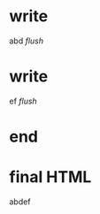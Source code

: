# write
  abd
_flush_

# write
  ef
_flush_

# end

# final HTML
  <html>
    <head />
    <body>
      abdef
    </body>
  </html>
